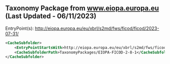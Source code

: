 ## Taxonomy Package from www.eiopa.europa.eu (Last Updated - 06/11/2023)
EntryPoint(s): http://eiopa.europa.eu/eu/xbrl/s2md/fws/ficod/ficod/2023-07-31/

```xml
<CacheSubfolder>
    <EntryPointStartsWith>http://eiopa.europa.eu/eu/xbrl/s2md/fws/ficod/ficod/2023-07-31/</EntryPointStartsWith>
    <CacheSubfolderPath>TaxonomyPackages/EIOPA-FICOD-2-8-1</CacheSubfolderPath>
</CacheSubfolder>
```